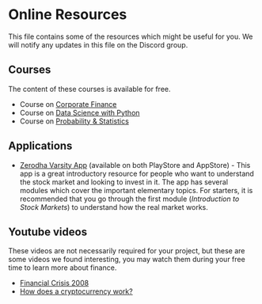 # Online Resources

This file contains some of the resources which might be useful for you. We will notify any updates in this file on the Discord group.

## Courses
The content of these courses is available for free.

* Course on [Corporate Finance](https://www.coursera.org/learn/corporate-finance-essentials)
* Course on [Data Science with Python](https://www.coursera.org/learn/python-data-analysis)
* Course on [Probability & Statistics](https://www.coursera.org/learn/probability-theory-statistics)

## Applications
* [Zerodha Varsity App](https://zerodha.com/varsity/) (available on both PlayStore and AppStore) - This app is a great introductory resource for people who want to understand the stock market and looking to invest in it. The app has several modules which cover the important elementary topics. For starters, it is recommended that you go through the first module (*Introduction to Stock Markets*) to understand how the real market works.

## Youtube videos
These videos are not necessarily required for your project, but these are some videos we found interesting, you may watch them during your free time to learn more about finance.

* [Financial Crisis 2008](https://youtu.be/N9YLta5Tr2A)
* [How does a cryptocurrency work?](https://youtu.be/bBC-nXj3Ng4)